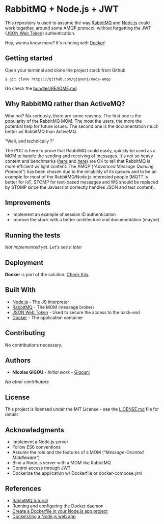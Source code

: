 # RabbitMQ + Node.js + JWT

This repository is used to assume the way [RabbitMQ](https://www.rabbitmq.com/) and 
[Node.js](https://nodejs.org/en/) could work together, around some AMQP protocol, 
without forgetting the JWT ([JSON Web Token](https://www.npmjs.com/package/jsonwebtoken)) 
authentication.

Hey, wanna know more? It's running with [Docker](https://www.docker.com/)!

##  Getting started

Open your terminal and clone the project stack from Github

```shell
$ git clone https://github.com/gigouni/node-amqp
```

Go check the [bundles/README.md](https://github.com/gigouni/node-amqp/blob/master/bundles/README.md)

## Why RabbitMQ rather than ActiveMQ?

Why not? No seriously, there are some reasons. The first one is the popularity of the RabbitMQ MOM. The most the users, 
the more the potential help for future issues. The second one is the documentation much better w/ RabbitMQ than ActiveMQ. 

"Well, and technically ?"

The POC is here to prove that RabbitMQ could easily, quickly be used as a MOM to handle the sending and receiving 
of messages. It's not so heavy content and benchmarks ([here](http://bit.ly/2qZ20L9) and [here](http://bit.ly/2r59pgh)) 
are OK to tell that RabbitMQ is more efficient w/ light content. The AMQP (_"Advanced Message Queuing Protocol"_) has 
been chosen due to the reliability of its queues and to be an example for most of the RabbitMQ/Node.js interested 
people (MQTT is better for IoT, STOMP for text-based messages and WS should be replaced by STOMP since the Javascript 
correctly handles JSON and text content).

## Improvements

* Implement an example of session ID authentication
* Improve the stack with a better architecture and documentation (maybe)

## Running the tests

_Not implemented yet. Let's see it later_

## Deployment

__Docker__ is part of the solution. [Check this](https://github.com/gigouni/node-amqp/blob/master/bundles/).

## Built With

* [Node.js](https://nodejs.org/en/) - The JS interpreter
* [RabbitMQ](https://rabbitmq.com/) - The MOM (message broker)
* [JSON Web Token](https://www.npmjs.com/package/jsonwebtoken) - Used to secure the access to the back-end
* [Docker](https://www.docker.com/) - The application container

## Contributing

No contributions necessary.

## Authors

* **Nicolas GIGOU** - *Initial work* - [Gigouni](https://github.com/gigouni)

_No other contributors_

## License

This project is licensed under the MIT License - see the [LICENSE.md](LICENSE.md) file for details

## Acknowledgments

* Implement a Node.js server
* Follow ES6 conventions
* Assume the role and the features of a MOM (_"Message-Oriented Middleware"_)
* Bind a Node.js server with a MOM like RabbitMQ
* Control access through JWT
* Dockerize the application w/ Dockerfile or docker-compose.yml

## References

* [RabbitMQ tutorial](https://www.rabbitmq.com/tutorials/tutorial-one-javascript.html)
* [Running and configuring the Docker daemon](https://hub.docker.com/_/node/)
* [Create a Dockerfile in your Node.js app project](https://hub.docker.com/_/rabbitmq/)
* [Dockerizing a Node.js web app](https://nodejs.org/en/docs/guides/nodejs-docker-webapp/)